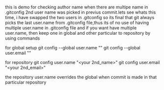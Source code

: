 this is demo for checking author name when there are multipe name in .gitconfig
2nd user name was picked in previus commit.lets see whats this time, i have swapped the two users in .gitconfig
so its final that git always picks the last user.name from .gitconfig file,thus its of no use of having multiple user.name in .gitconfig file
and if you want have multiple user.name, then keep one in global and other particular to repository by using commands

for global setup
git config --global user.name "<your name>"
git config --global user.email "<your email>"

for repository
git config user.name "<your 2nd_name>"
git config user.email "<your 2nd_email>"

the repository user.name overrides the global when commit is made in that particular repository



